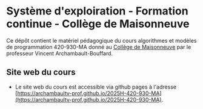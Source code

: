 # Système d'exploiration - Formation continue - Collège de Maisonneuve

Ce dépôt contient le matériel pédagogique du cours algorithmes et modèles de programmation
420-930-MA donné au [Collège de Maisonneuve](https://www.cmaisonneuve.qc.ca/)
par le professeur Vincent Archambault-Bouffard.

## Site web du cours
- Le site web du cours est accessible via github pages à l'adresse
  [https://archambaultv-prof.github.io/2025H-420-930-MA](https://archambaultv-prof.github.io/2025H-420-930-MA).
